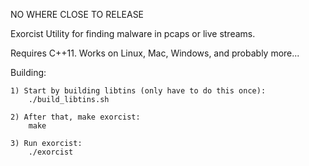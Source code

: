 NO WHERE CLOSE TO RELEASE

Exorcist
Utility for finding malware in pcaps or live streams.

Requires C++11.
Works on Linux, Mac, Windows, and probably more...

Building:

	1) Start by building libtins (only have to do this once):
		./build_libtins.sh

	2) After that, make exorcist:
		make

	3) Run exorcist:
		./exorcist
